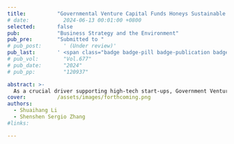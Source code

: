 ```yaml
---
title:          "Governmental Venture Capital Funds Honeys Sustainable Investment"
# date:           2024-06-13 00:01:00 +0800
selected:       false
pub:            "Business Strategy and the Environment"
pub_pre:        "Submitted to "
# pub_post:       ' (Under review)'
pub_last:       ' <span class="badge badge-pill badge-publication badge-success">2<sup>nd</sup> author</span>'
# pub_vol:        "Vol.677"
# pub_date:       "2024"
# pub_pp:         "120937"

abstract: >-
  As a crucial driver supporting high-tech start-ups, Government Venture Capital funds are preferred by governments worldwide for their combination of "visible" and "invisible" hand, which raises the question of whether it can incentivize companies to improve their environmental governance and social responsibility performance. This article investigates the impact of GVC funds on the ESG performance of firms based on data from 5,000 listed companies on the Shanghai and Shenzhen A Stock from 2000 to 2022. The results indicate that, GVC funds indeed motivate firms to enhance their ESG performance, as evidenced by endogeneity settlements and robustness tests; mechanism tests reveal that, GVC funds enhance ESG performance by guiding social capital, incentivizing innovation, and fostering political connections; heterogeneity analyses show that the positive impact of GVC funds on ESG performance is more pronounced if the fund scale is larger, or the firms are state-owned and in their mature stages.
cover:          /assets/images/forthcoming.png
authors:
  - Shuaihang Li
  - Shenshen Sergio Zhang
#links:

---
```

